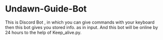 # Undawn-Guide-Bot
This is Discord Bot , in which you can give commands with your keyboard then this bot gives you stored info. as in  input.
And this bot will be online by 24 hours to the help of Keep_alive.py.

